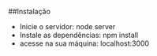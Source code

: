 ##Instalação
<br>
<ul>
  <li>Inicie o servidor: node server</li>
 <li> Instale as dependências: npm install</li>
 <li> acesse na sua máquina: localhost:3000</li>
</ul>
